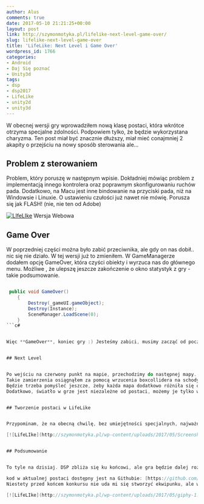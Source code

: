 ```yaml
---
author: Alus
comments: true
date: 2017-05-10 21:21:25+00:00
layout: post
link: http://szymonmotyka.pl/lifelike-next-level-game-over/
slug: lifelike-next-level-game-over
title: 'LifeLike: Next Level i Game Over'
wordpress_id: 1766
categories:
- Android
- Daj Się poznać
- Unity3d
tags:
- dsp
- dsp2017
- LifeLike
- unity2d
- unity3d
---
```


W obecnej wersji gry wprowadziłem nową klasę postaci, która wkrótce otrzyma specjalne zdolności. Podpowiem tylko, że będzie wykorzystana charyzma. Ten post miał być znacznie dłuższy, miał mieć conajmniej 2 akapity o przejściu na nowy sposób sterowania ale…
<!-- more -->


## Problem z sterowaniem


Problem, który poruszę w następnym wpisie. Dokładniej mówiąc problem z implementacją innego kontrolera oraz poprawnym skonfigurowaniu ruchów pada.
Dodatkowo, na Macu jest inne bindowanie na przyciski pada, niż na Windowsie i Linuxie. O ustawieniu czułości już nawet nie mówię. Porusza się jak FLASH! (nie, nie ten od Adobe)

[![LIfeLIke](http://szymonmotyka.pl/wp-content/uploads/2017/05/Screenshot-2017-05-10-22.01.39-785x491.png)](http://szymonmotyka.pl/wp-content/uploads/2017/05/Screenshot-2017-05-10-22.01.39.png) Wersja Webowa


## Game Over


W poprzedniej części można było zabić przeciwnika, ale gdy on nas dobił.. nic się nie działo.
W tej wersji już to zmieniłem. W GameManagerze dodałem opcję GameOver, która czyści obiekty i wyrzuca nas do głównego menu. Możliwe , że ulepszę jeszcze zakończenie o okno statystyk z gry - takie podsumowanie.

```c# 

 public void GameOver()
    {
        Destroy(_gameUI.gameObject);
        Destroy(Instance);
        SceneManager.LoadScene(0);
    }
```c# 


Więc **GameOver**, koniec gry :) Jesteśmy zabici, musimy zacząć od początku … życie jest brutalne!


## Next Level


Po wejściu na czerwony punkt na mapie, przechodzimy do następnej mapy. Dodatkowo, zmienia się pora dnia a mapa generuje się na nowo. Razem z przeciwnikami. Tylko nasza postać przechodzi do następnej mapy.
Takie zamierzenia osiągnąłem za pomocą wrzucenia boxcollidera na schody, które są umieszczone na mapie, a następnie jeśli wstąpimy na nie, otwiera się nowa mapa.
Będzie trzeba pomyśleć jeszcze, żeby każda mapa dodatkowo różniła się od poprzedniej, ale to w późniejszej fazie rozwoju.
Dodatkowo, światło w grze jest niezależne od postaci, możemy je tylko włączyć lub wyłączyć pod klawiszem F.


## Tworzenie postaci w LifeLike


Przypominam, że na obecną chwilę, bez umiejętności specjalnych, najważniejsze jest Endurance (HP), Strength (Siła ataku), Agility (szansa na atak i unik). Miejcie to na uwadze, przy tworzeniu postaci.

[![LifeLIke](http://szymonmotyka.pl/wp-content/uploads/2017/05/Screenshot-2017-05-10-22.46.37-785x491.png)](http://szymonmotyka.pl/wp-content/uploads/2017/05/Screenshot-2017-05-10-22.46.37.png)


## Podsumowanie


To tyle na dzisiaj. DSP zbliża się ku końcowi, ale gra będzie dalej rozwijana. Dodatkowo nowa wersja gry z paroma ulepszeniami dostępna jest pod adresem : [https://aluspl.github.io/RogueLikeDSP/Versions/version6/](https://aluspl.github.io/RogueLikeDSP/Versions/version6/)

kod w aktualnej postaci dostępny jest na Githubie: [https://github.com/aluspl/RogueLikeDSP](https://github.com/aluspl/RogueLikeDSP)
Niestety przed końcem konkursu nie uda mi się stworzyć ekwipunku, ale wierzę, że skończę jeszcze chociaż specjalne umiejętności. Mam jednak nadzieję, że nawet po DSP zostaniecie ze mną i będziecie śledzić kolejne etapy rozwoju, w tym powstawanie i wykorzystanie wyżej wspomnianego ekwipunku.

[![LifeLIke](http://szymonmotyka.pl/wp-content/uploads/2017/05/giphy-1.gif)](http://szymonmotyka.pl/wp-content/uploads/2017/05/giphy-1.gif) Kto zgasił światło ?
